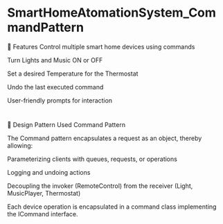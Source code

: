 # SmartHomeAtomationSystem_CommandPattern

📌 Features
Control multiple smart home devices using commands

Turn Lights and Music ON or OFF

Set a desired Temperature for the Thermostat

Undo the last executed command

User-friendly prompts for interaction
#
🧠 Design Pattern Used
Command Pattern

The Command pattern encapsulates a request as an object, thereby allowing:

Parameterizing clients with queues, requests, or operations

Logging and undoing actions

Decoupling the invoker (RemoteControl) from the receiver (Light, MusicPlayer, Thermostat)

Each device operation is encapsulated in a command class implementing the ICommand interface.


